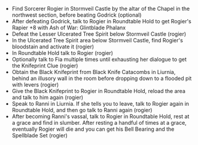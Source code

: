 - Find Sorcerer Rogier in Stormveil Castle by the altar of the Chapel in the northwest section, before beating Godrick (optional)
- After defeating Godrick, talk to Rogier in Roundtable Hold to get Rogier's Rapier +8 with Ash of War: Glintblade Phalanx
- Defeat the Lesser Ulcerated Tree Spirit below Stormveil Castle (rogier)
- In the Ulcerated Tree Spirit area below Stormveil Castle, find Rogier's bloodstain and activate it (rogier)
- In Roundtable Hold talk to Rogier (rogier)
- Optionally talk to Fia multiple times until exhausting her dialogue to get the Knifeprint Clue (rogier)
- Obtain the Black Knifeprint from Black Knife Catacombs in Liurnia, behind an illusory wall in the room before dropping down to a flooded pit with levers (rogier)
- Give the Black Knifeprint to Rogier in Roundtable Hold, reload the area and talk to him again (rogier)
- Speak to Ranni in Liurnia. If she tells you to leave, talk to Rogier again in Roundtable Hold, and then go talk to Ranni again (rogier)
- After becoming Ranni's vassal, talk to Rogier in Roundtable Hold, rest at a grace and find in slumber. After resting a handful of times at a grace, eventually Rogier will die and you can get his Bell Bearing and the Spellblade Set (rogier)